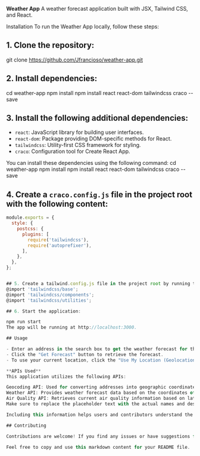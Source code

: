 
**Weather App**
A weather forecast application built with JSX, Tailwind CSS, and React.

Installation
To run the Weather App locally, follow these steps:

## 1. Clone the repository:
git clone https://github.com/Jfrancioso/weather-app.git


## 2. Install dependencies:

cd weather-app
npm install
npm install react react-dom tailwindcss craco --save

## 3. Install the following additional dependencies:

- `react`: JavaScript library for building user interfaces.
- `react-dom`: Package providing DOM-specific methods for React.
- `tailwindcss`: Utility-first CSS framework for styling.
- `craco`: Configuration tool for Create React App.

You can install these dependencies using the following command:
cd weather-app
npm install
npm install react react-dom tailwindcss craco --save


## 4. Create a `craco.config.js` file in the project root with the following content:

```javascript
module.exports = {
  style: {
    postcss: {
      plugins: [
        require('tailwindcss'),
        require('autoprefixer'),
      ],
    },
  },
};


## 5. Create a tailwind.config.js file in the project root by running the following command:
@import 'tailwindcss/base';
@import 'tailwindcss/components';
@import 'tailwindcss/utilities';

## 6. Start the application:

npm run start
The app will be running at http://localhost:3000.

## Usage

- Enter an address in the search box to get the weather forecast for that location.
- Click the "Get Forecast" button to retrieve the forecast.
- To use your current location, click the "Use My Location (Geolocation Icon)" button. Make sure to grant permission for location access when prompted.

**APIs Used**
This application utilizes the following APIs:

Geocoding API: Used for converting addresses into geographic coordinates.
Weather API: Provides weather forecast data based on the coordinates of a location.
Air Quality API: Retrieves current air quality information based on latitude and longitude coordinates.
Make sure to replace the placeholder text with the actual names and descriptions of the APIs you are using. Additionally, if you have any specific instructions or requirements for obtaining API keys or credentials, you can mention them in this section as well.

Including this information helps users and contributors understand the external services your application relies on and facilitates their interaction with your project.

## Contributing

Contributions are welcome! If you find any issues or have suggestions for improvement, please submit a pull request or open an issue on the GitHub repository.

Feel free to copy and use this markdown content for your README file.
